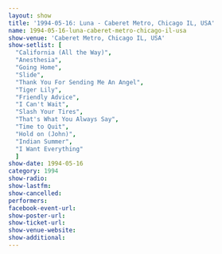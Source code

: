 ```yaml
---
layout: show
title: '1994-05-16: Luna - Caberet Metro, Chicago IL, USA'
name: 1994-05-16-luna-caberet-metro-chicago-il-usa
show-venue: 'Caberet Metro, Chicago IL, USA'
show-setlist: [
  "California (All the Way)",
  "Anesthesia",
  "Going Home",
  "Slide",
  "Thank You For Sending Me An Angel",
  "Tiger Lily",
  "Friendly Advice",
  "I Can't Wait",
  "Slash Your Tires",
  "That's What You Always Say",
  "Time to Quit",
  "Hold on (John)",
  "Indian Summer",
  "I Want Everything"
  ]
show-date: 1994-05-16
category: 1994
show-radio: 
show-lastfm: 
show-cancelled: 
performers: 
facebook-event-url: 
show-poster-url: 
show-ticket-url: 
show-venue-website: 
show-additional: 
---
```


